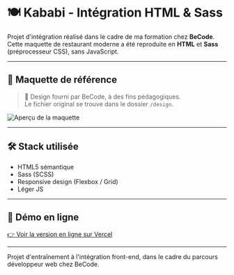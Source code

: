 # 🍽️ Kababi - Intégration HTML & Sass

Projet d'intégration réalisé dans le cadre de ma formation chez **BeCode**.  
Cette maquette de restaurant moderne a été reproduite en **HTML** et **Sass** (préprocesseur CSS), sans JavaScript.

---

## 🎨 Maquette de référence

> 📎 Design fourni par BeCode, à des fins pédagogiques.  
> Le fichier original se trouve dans le dossier `/design`.

![Aperçu de la maquette](./design/restaurant-theme.png)

---

## 🛠️ Stack utilisée

- HTML5 sémantique
- Sass (SCSS)
- Responsive design (Flexbox / Grid)
- Léger JS
---

## 🔗 Démo en ligne

[👉 Voir la version en ligne sur Vercel](https://kababi-luciemtros-projects.vercel.app)

---

Projet d'entraînement à l'intégration front-end, dans le cadre du parcours développeur web chez BeCode.
